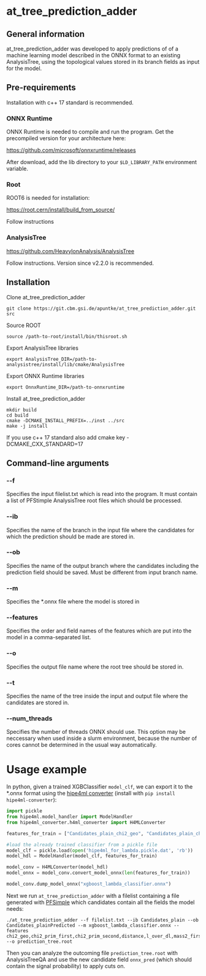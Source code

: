 # at_tree_prediction_adder

## General information

at_tree_prediction_adder was developed to apply predictions of of a machine learning model described in the ONNX format to an existing AnalysisTree, using the topological values stored in its branch fields as input for the model.

## Pre-requirements

Installation with c++ 17 standard is recommended.

### ONNX Runtime

ONNX Runtime is needed to compile and run the program. Get the precompiled version for your architecture here:

https://github.com/microsoft/onnxruntime/releases

After download, add the lib directory to your `$LD_LIBRARY_PATH` environment variable.

### Root

ROOT6 is needed for installation:

https://root.cern/install/build_from_source/

Follow instructions
    
### AnalysisTree

https://github.com/HeavyIonAnalysis/AnalysisTree

Follow instructions. Version since v2.2.0 is recommended.

## Installation

Clone at_tree_prediction_adder

    git clone https://git.cbm.gsi.de/apuntke/at_tree_prediction_adder.git src
    
Source ROOT

    source /path-to-root/install/bin/thisroot.sh
    
Export AnalysisTree libraries

    export AnalysisTree_DIR=/path-to-analysistree/install/lib/cmake/AnalysisTree
	
Export ONNX Runtime libraries

    export OnnxRuntime_DIR=/path-to-onnxruntime
    
Install at_tree_prediction_adder
    
    mkdir build
    cd build
    cmake -DCMAKE_INSTALL_PREFIX=../inst ../src
	make -j install
    
  If you use c++ 17 standard also add cmake key -DCMAKE_CXX_STANDARD=17

## Command-line arguments
### --f <input-filelist>
Specifies the input filelist.txt which is read into the program. It must contain a list of PFStimple AnalysisTree root files which should be processed.
### --ib <branch-name>
Specifies the name of the branch in the input file where the candidates for which the prediction should be made are stored in.
### --ob <branch-name>
Specifies the name of the output branch where the candidates including the prediction field should be saved. Must be different from input branch name.
### --m <onnx-file>
Specifies the *.onnx file where the model is stored in
### --features <feature-list>
Specifies the order and field names of the features which are put into the model in a comma-separated list.
### --o <output-file>
Specifies the output file name where the root tree should be stored in.
### --t <tree-name>
Specifies the name of the tree inside the input and output file where the candidates are stored in.
### --num_threads <number-of-onnx-threads>
Specifies the number of threads ONNX should use. This option may be neccessary when used inside a slurm environment, because the number of cores cannot be determined in the usual way automatically.

# Usage example
In python, given a trained XGBClassifier `model_clf`, we can export it to the *.onnx format using the [hipe4ml converter](https://github.com/fgrosa/hipe4ml_converter) (install with `pip install hipe4ml-converter`):
```python
import pickle
from hipe4ml.model_handler import ModelHandler
from hipe4ml_converter.h4ml_converter import H4MLConverter

features_for_train = ["Candidates_plain_chi2_geo", "Candidates_plain_chi2_prim_first", "Candidates_plain_chi2_prim_second", "Candidates_plain_distance", "Candidates_plain_l_over_dl", "Candidates_plain_mass2_first", "Candidates_plain_mass2_second"]

#load the already trained classifier from a pickle file
model_clf = pickle.load(open('hipe4ml_for_lambda.pickle.dat', 'rb'))
model_hdl = ModelHandler(model_clf, features_for_train)

model_conv = H4MLConverter(model_hdl)
model_onnx = model_conv.convert_model_onnx(len(features_for_train))

model_conv.dump_model_onnx("xgboost_lambda_classifier.onnx")

```
Next we run `at_tree_prediction_adder` with a filelist containing a file generated with [PFSimple](https://github.com/HeavyIonAnalysis/PFSimple) which candidates contain all the fields the model needs:
```
./at_tree_prediction_adder --f filelist.txt --ib Candidates_plain --ob Candidates_plainPredicted --m xgboost_lambda_classifier.onnx --features chi2_geo,chi2_prim_first,chi2_prim_second,distance,l_over_dl,mass2_first,mass2_second --o prediction_tree.root
```
Then you can analyze the outcoming file `prediction_tree.root` with AnalysisTreeQA and use the new candidate field `onnx_pred` (which should contain the signal probability) to apply cuts on.